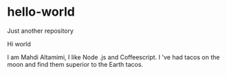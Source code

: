 # hello-world
Just another repository

Hi world

I am Mahdi Altamimi, I like Node .js and Coffeescript.
I 've had tacos on the moon and find them superior to the Earth tacos.
